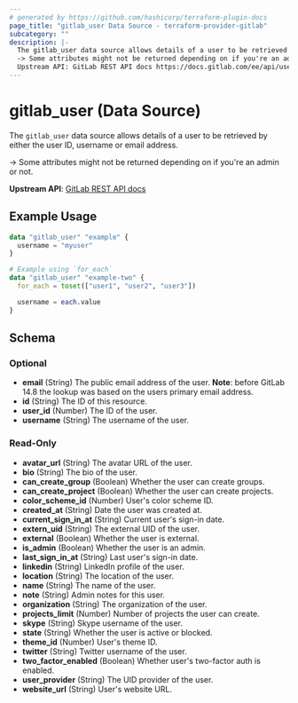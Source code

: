```yaml
---
# generated by https://github.com/hashicorp/terraform-plugin-docs
page_title: "gitlab_user Data Source - terraform-provider-gitlab"
subcategory: ""
description: |-
  The gitlab_user data source allows details of a user to be retrieved by either the user ID, username or email address.
  -> Some attributes might not be returned depending on if you're an admin or not.
  Upstream API: GitLab REST API docs https://docs.gitlab.com/ee/api/users.html#single-user
---
```


# gitlab_user (Data Source)

The `gitlab_user` data source allows details of a user to be retrieved by either the user ID, username or email address.

-> Some attributes might not be returned depending on if you're an admin or not.

**Upstream API**: [GitLab REST API docs](https://docs.gitlab.com/ee/api/users.html#single-user)

## Example Usage

```terraform
data "gitlab_user" "example" {
  username = "myuser"
}

# Example using `for_each`
data "gitlab_user" "example-two" {
  for_each = toset(["user1", "user2", "user3"])

  username = each.value
}
```

<!-- schema generated by tfplugindocs -->
## Schema

### Optional

- **email** (String) The public email address of the user. **Note**: before GitLab 14.8 the lookup was based on the users primary email address.
- **id** (String) The ID of this resource.
- **user_id** (Number) The ID of the user.
- **username** (String) The username of the user.

### Read-Only

- **avatar_url** (String) The avatar URL of the user.
- **bio** (String) The bio of the user.
- **can_create_group** (Boolean) Whether the user can create groups.
- **can_create_project** (Boolean) Whether the user can create projects.
- **color_scheme_id** (Number) User's color scheme ID.
- **created_at** (String) Date the user was created at.
- **current_sign_in_at** (String) Current user's sign-in date.
- **extern_uid** (String) The external UID of the user.
- **external** (Boolean) Whether the user is external.
- **is_admin** (Boolean) Whether the user is an admin.
- **last_sign_in_at** (String) Last user's sign-in date.
- **linkedin** (String) LinkedIn profile of the user.
- **location** (String) The location of the user.
- **name** (String) The name of the user.
- **note** (String) Admin notes for this user.
- **organization** (String) The organization of the user.
- **projects_limit** (Number) Number of projects the user can create.
- **skype** (String) Skype username of the user.
- **state** (String) Whether the user is active or blocked.
- **theme_id** (Number) User's theme ID.
- **twitter** (String) Twitter username of the user.
- **two_factor_enabled** (Boolean) Whether user's two-factor auth is enabled.
- **user_provider** (String) The UID provider of the user.
- **website_url** (String) User's website URL.


